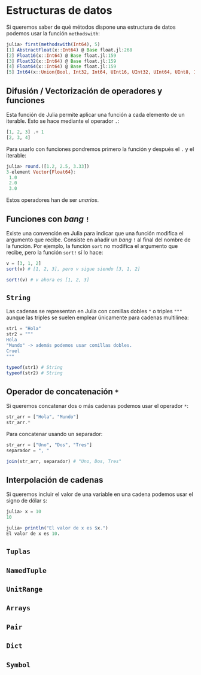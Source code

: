 
# Estructuras de datos

Si queremos saber de qué métodos dispone una estructura de datos podemos usar la función `methodswith`:

```julia
julia> first(methodswith(Int64), 5)
[1] AbstractFloat(x::Int64) @ Base float.jl:268
[2] Float16(x::Int64) @ Base float.jl:159
[3] Float32(x::Int64) @ Base float.jl:159
[4] Float64(x::Int64) @ Base float.jl:159
[5] Int64(x::Union{Bool, Int32, Int64, UInt16, UInt32, UInt64, UInt8, Int128, Int16, Int8, UInt128}) @ Core boot.jl:784
```

## Difusión / Vectorización de operadores y funciones

Esta función de Julia permite aplicar una función a cada elemento de un iterable. Esto se hace
mediante el operador `.`:

```julia
[1, 2, 3] .+ 1
[2, 3, 4]
```

Para usarlo con funciones pondremos primero la función y después el `.` y el iterable:

```julia
julia> round.([1.2, 2.5, 3.33])
3-element Vector{Float64}:
 1.0
 2.0
 3.0
```

Estos operadores han de ser *unarios*.

## Funciones con *bang* `!`

Existe una convención en Julia para indicar que una función modifica el argumento que recibe.
Consiste en añadir un *bang* `!` al final del nombre de la función. Por ejemplo, la función `sort`
no modifica el argumento que recibe, pero la función `sort!` sí lo hace:

```julia
v = [3, 1, 2]
sort(v) # [1, 2, 3], pero v sigue siendo [3, 1, 2]

sort!(v) # v ahora es [1, 2, 3]
```

## `String`

Las cadenas se representan en Julia con comillas dobles `"` o triples `"""` aunque las triples se
suelen emplear únicamente para cadenas multilínea:

```julia
str1 = "Hola"
str2 = """
Hola
"Mundo" -> además podemos usar comillas dobles.
Cruel
"""

typeof(str1) # String
typeof(str2) # String
```

## Operador de concatenación `*`

Si queremos concatenar dos o más cadenas podemos usar el operador `*`:

```julia
str_arr = ["Hola", "Mundo"]
str_arr.*
```

Para concatenar usando un separador:

```julia
str_arr = ["Uno", "Dos", "Tres"]
separador = ", "

join(str_arr, separador) # "Uno, Dos, Tres"
```

## Interpolación de cadenas

Si queremos incluir el valor de una variable en una cadena podemos usar el signo de dólar `$`:

```julia
julia> x = 10
10

julia> println("El valor de x es $x.")
El valor de x es 10.
```

## `Tuplas`

## `NamedTuple`

## `UnitRange`

## `Arrays`

## `Pair`

## `Dict`

## `Symbol`
